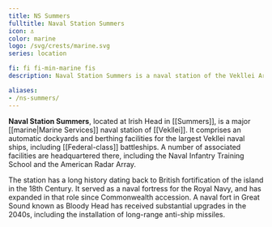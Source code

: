 ```yaml
---
title: NS Summers
fulltitle: Naval Station Summers
icon: ⚓️
color: marine
logo: /svg/crests/marine.svg
series: location

fi: fi fi-min-marine fis
description: Naval Station Summers is a naval station of the Vekllei Armed Forces, located in the republic of Summers.

aliases:
- /ns-summers/
---
```

**Naval Station Summers**, located at Irish Head in [[Summers]], is a major [[marine|Marine Services]] naval station of [[Vekllei]]. It comprises an automatic dockyards and berthing facilities for the largest Vekllei naval ships, including [[Federal-class]] battleships. A number of associated facilities are headquartered there, including the Naval Infantry Training School and the American Radar Array.

The station has a long history dating back to British fortification of the island in the 18th Century. It served as a naval fortress for the Royal Navy, and has expanded in that role since Commonwealth accession. A naval fort in Great Sound known as Bloody Head has received substantial upgrades in the 2040s, including the installation of long-range anti-ship missiles.
